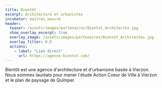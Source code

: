 ```yaml
---
title: Bientôt
excerpt: Architecture et urbanistes
incubator: maitres_oeuvre
header:
  teaser: /assets/images/partenaires/Bientot_Architectes.jpg
  show_overlay_excerpt: true
  overlay_image: /assets/images/partenaires/Bientot_Architectes.jpg
  overlay_filter: 0.5
  actions:
    - label: "Lien direct"
      url: https://agence-bientot.com/
---
```


Bientôt est une agence d'architecture et d'urbanisme basée à Vierzon. Nous sommes lauréats pour mener l'étude Action Coeur de Ville à Vierzon et le plan de paysage de Quimper.
